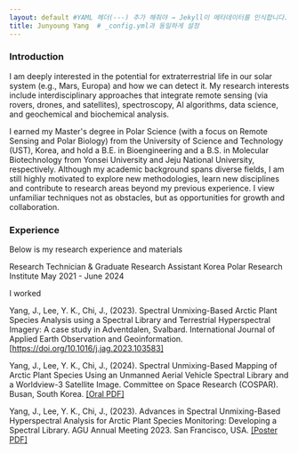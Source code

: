 ```yaml
---
layout: default #YAML 헤더(---) 추가 해줘야 → Jekyll이 메타데이터를 인식합니다.
title: Junyoung Yang  # _config.yml과 동일하게 설정
---
```


### Introduction

I am deeply interested in the potential for extraterrestrial life in our solar system (e.g., Mars, Europa) and how we can detect it. My research interests include interdisciplinary approaches that integrate remote sensing (via rovers, drones, and satellites), spectroscopy, AI algorithms, data science, and geochemical and biochemical analysis. 

I earned my Master's degree in Polar Science (with a focus on Remote Sensing and Polar Biology) from the University of Science and Technology (UST), Korea, and hold a B.E. in Bioengineering and a B.S. in Molecular Biotechnology from Yonsei University and Jeju National University, respectively. Although my academic background spans diverse fields, I am still highly motivated to explore new methodologies, learn new disciplines and contribute to research areas beyond my previous experience. I view unfamiliar techniques not as obstacles, but as opportunities for growth and collaboration.

### Experience
Below is my research experience and materials 

Research Technician & Graduate Research Assistant
Korea Polar Research Institute 
May 2021 - June 2024

I worked

Yang, J., Lee, Y. K., Chi, J., (2023). Spectral Unmixing-Based Arctic Plant Species Analysis using a Spectral Library and Terrestrial Hyperspectral Imagery: A case study in Adventdalen, Svalbard. International Journal of Applied Earth Observation and Geoinformation. <a href="https://doi.org/10.1016/j.jag.2023.103583" target="_blank">[https://doi.org/10.1016/j.jag.2023.103583]</a>

Yang, J., Lee, Y. K., Chi, J., (2024). Spectral Unmixing-Based Mapping of Arctic Plant Species Using an Unmanned Aerial Vehicle Spectral Library and a Worldview-3 Satellite Image. Committee on Space Research (COSPAR). Busan, South Korea. <a href="/files/2024COSPAR_Presentation_20240718.pdf" target="_blank">[Oral PDF]</a>

Yang, J., Lee, Y. K., Chi, J., (2023). Advances in Spectral Unmixing-Based Hyperspectral Analysis for Arctic Plant Species Monitoring: Developing a Spectral Library. AGU Annual Meeting 2023. San Francisco, USA. <a href="/files/AGU_2023_Poster.pdf" target="_blank">[Poster PDF]</a>



